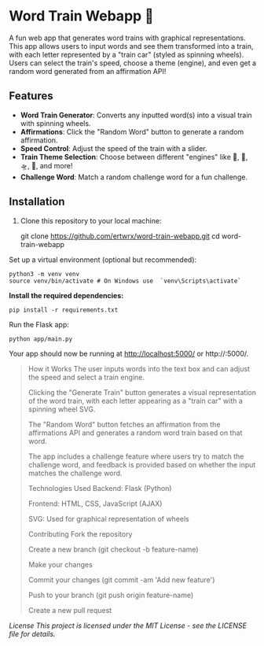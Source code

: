 
# Word Train Webapp 🚂

[](https://github.com/ertwrx/word_train_webapp#word-train-webapp-)

A fun web app that generates word trains with graphical representations. This app allows users to input words and see them transformed into a train, with each letter represented by a "train car" (styled as spinning wheels). Users can select the train's speed, choose a theme (engine), and even get a random word generated from an affirmation API!

## Features

[](https://github.com/ertwrx/word_train_webapp#features)

-   **Word Train Generator**: Converts any inputted word(s) into a visual train with spinning wheels.
-   **Affirmations**: Click the "Random Word" button to generate a random affirmation.
-   **Speed Control**: Adjust the speed of the train with a slider.
-   **Train Theme Selection**: Choose between different "engines" like 🚂, 🚀, 🛸, 🚌, and more!
-   **Challenge Word**: Match a random challenge word for a fun challenge.


## Installation

[](https://github.com/ertwrx/word_train_webapp#installation)

1.  Clone this repository to your local machine:
    
 

       git clone https://github.com/ertwrx/word-train-webapp.git
        cd word-train-webapp

Set up a virtual environment (optional but recommended):

   
    python3 -m venv venv 
    source venv/bin/activate # On Windows use  `venv\Scripts\activate`  

**Install the required dependencies:**

    pip install -r requirements.txt 

Run the Flask app:

    python app/main.py

Your app should now be running at  [http://localhost:5000/](http://localhost:5000/)  or http://:5000/.

> How it Works The user inputs words into the text box and can adjust
> the speed and select a train engine.
> 
> Clicking the "Generate Train" button generates a visual representation
> of the word train, with each letter appearing as a "train car" with a
> spinning wheel SVG.
> 
> The "Random Word" button fetches an affirmation from the affirmations
> API and generates a random word train based on that word.
> 
> The app includes a challenge feature where users try to match the
> challenge word, and feedback is provided based on whether the input
> matches the challenge word.
> 
> Technologies Used Backend: Flask (Python)
> 
> Frontend: HTML, CSS, JavaScript (AJAX)
> 
> SVG: Used for graphical representation of wheels
> 
> Contributing Fork the repository
> 
> Create a new branch (git checkout -b feature-name)
> 
> Make your changes
> 
> Commit your changes (git commit -am 'Add new feature')
> 
> Push to your branch (git push origin feature-name)
> 
> Create a new pull request

*License This project is licensed under the MIT License - see the LICENSE file for details.*
